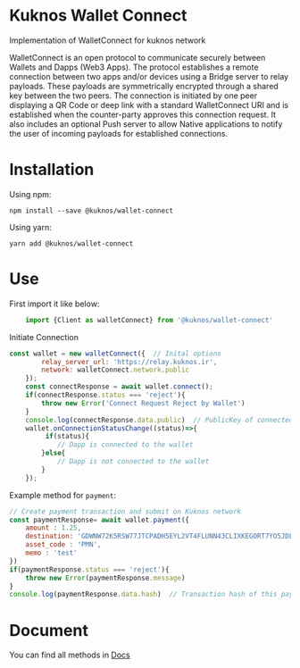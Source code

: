 # Kuknos Wallet Connect

Implementation of WalletConnect for kuknos network

WalletConnect is an open protocol to communicate securely between Wallets and Dapps (Web3 Apps). The protocol establishes a remote connection between two apps and/or devices using a Bridge server to relay payloads. These payloads are symmetrically encrypted through a shared key between the two peers. The connection is initiated by one peer displaying a QR Code or deep link with a standard WalletConnect URI and is established when the counter-party approves this connection request. It also includes an optional Push server to allow Native applications to notify the user of incoming payloads for established connections.

# Installation
Using npm:

```npm install --save @kuknos/wallet-connect```

Using yarn:

```yarn add @kuknos/wallet-connect```

# Use
First import it like below:

```javascript
    import {Client as walletConnect} from '@kuknos/wallet-connect' 
```

Initiate Connection
```javascript
const wallet = new walletConnect({  // Inital options
        relay_server_url: 'https://relay.kuknos.ir',
        network: walletConnect.network.public
    });
    const connectResponse = await wallet.connect();
    if(connectResponse.status === 'reject'){
        throw new Error('Connect Request Reject by Wallet')
    }
    console.log(connectResponse.data.public)  // PublicKey of connected wallet
    wallet.onConnectionStatusChange((status)=>{
         if(status){
            // Dapp is connected to the wallet
        }else{
            // Dapp is not connected to the wallet
        }
    });
```

Example method for ``payment``:

```javascript
// Create payment transaction and submit on Kuknos network
const paymentResponse= await wallet.payment({
    amount : 1.25,
    destination: 'GDWNW72K5RSW77JTCPADH5EYL2VT4FLUNN43CLIXKEGORT7YO5JDLHLK',
    asset_code : 'PMN',
    memo : 'test'
})
if(paymentResponse.status === 'reject'){
    throw new Error(paymentResponse.message)
}
console.log(paymentResponse.data.hash)  // Transaction hash of this payment
```

# Document
You can find all methods in [Docs](https://kuknosco.github.io/WalletConnect-docs/)
